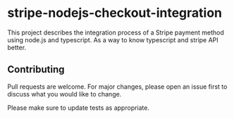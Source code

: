 # stripe-nodejs-checkout-integration

This project describes the integration process of a Stripe payment method using node.js and typescript. As a way to know typescript and stripe API better.

## Contributing
Pull requests are welcome. For major changes, please open an issue first to discuss what you would like to change.

Please make sure to update tests as appropriate.
